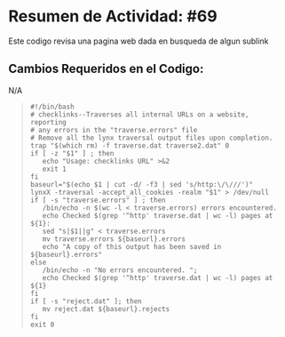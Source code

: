 # Resumen de Actividad: #69
Este codigo revisa una pagina web dada en busqueda de algun sublink

## Cambios Requeridos en el Codigo:
N/A

>```shell
>#!/bin/bash
># checklinks--Traverses all internal URLs on a website, reporting
># any errors in the "traverse.errors" file
># Remove all the lynx traversal output files upon completion.
>trap "$(which rm) -f traverse.dat traverse2.dat" 0
>if [ -z "$1" ] ; then
>    echo "Usage: checklinks URL" >&2
>    exit 1
>fi
>baseurl="$(echo $1 | cut -d/ -f3 | sed 's/http:\/\///')"
>lynxX -traversal -accept_all_cookies -realm "$1" > /dev/null
>if [ -s "traverse.errors" ] ; then
>    /bin/echo -n $(wc -l < traverse.errors) errors encountered.
>    echo Checked $(grep '^http' traverse.dat | wc -l) pages at ${1}:
>    sed "s|$1||g" < traverse.errors
>    mv traverse.errors ${baseurl}.errors
>    echo "A copy of this output has been saved in ${baseurl}.errors"
>else
>    /bin/echo -n "No errors encountered. ";
>    echo Checked $(grep '^http' traverse.dat | wc -l) pages at ${1}
>fi
>if [ -s "reject.dat" ]; then
>    mv reject.dat ${baseurl}.rejects
>fi
>exit 0
>```